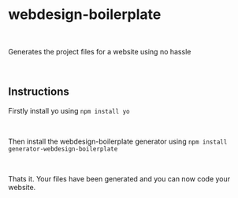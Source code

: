 # webdesign-boilerplate

<br>

Generates the project files for a website using no hassle

<br>

## Instructions

Firstly install yo using ``npm install yo``

<br>

Then install the webdesign-boilerplate generator using ``npm install generator-webdesign-boilerplate``

<br>

Thats it. Your files have been generated and you can now code your website.

<br>